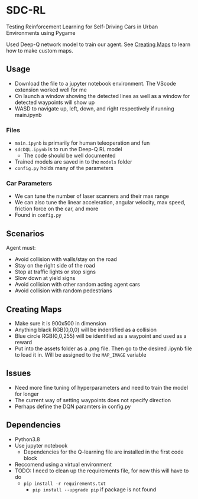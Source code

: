 # SDC-RL
Testing Reinforcement Learning for Self-Driving Cars in Urban Environments using Pygame

Used Deep-Q network model to train our agent. See [Creating Maps](#creating-maps) to learn how to make custom maps. 

## Usage
- Download the file to a jupyter notebook environment. The VScode extension worked well for me
- On launch a window showing the detected lines as well as a window for detected waypoints will show up
- WASD to navigate up, left, down, and right respectively if running main.ipynb
### Files
- `main.ipynb` is primarily for human teleoperation and fun
- `sdcDQL.ipynb` is to run the Deep-Q RL model
    - The code should be well documented
- Trained models are saved in to the `models` folder
- `config.py` holds many of the parameters
### Car Parameters
- We can tune the number of laser scanners and their max range
- We can also tune the linear acceleration, angular velocity, max speed, friction force on the car, and more
- Found in `config.py`
## Scenarios
Agent must:
- Avoid collision with walls/stay on the road
- Stay on the right side of the road
- Stop at traffic lights or stop signs
- Slow down at yield signs
- Avoid collision with other random acting agent cars
- Avoid collision with random pedestrians

## Creating Maps
- Make sure it is 900x500 in dimension
- Anything black RGB(0,0,0) will be indentified as a collision
- Blue circle RGB(0,0,255) will be identified as a waypoint and used as a reward
- Put into the assets folder as a .png file. Then go to the desired .ipynb file to load it in. Will be assigned to the `MAP_IMAGE` variable

## Issues
- Need more fine tuning of hyperparameters and need to train the model for longer
- The current way of setting waypoints does not specify direction
- Perhaps define the DQN paramters in config.py

## Dependencies
- Python3.8
- Use jupyter notebook
    - Dependencies for the Q-learning file are installed in the first code block
- Reccomend using a virtual environment
- TODO: I need to clean up the requirements file, for now this will have to do
    - `pip install -r requirements.txt`
        - `pip install --upgrade pip` if package is not found
